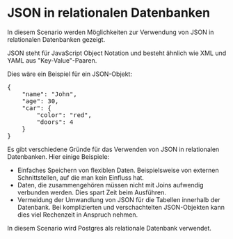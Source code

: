 # JSON in relationalen Datenbanken

In diesem Scenario werden Möglichkeiten zur Verwendung von JSON in relationalen Datenbanken gezeigt.

JSON steht für JavaScript Object Notation und besteht ähnlich wie XML und YAML aus "Key-Value"-Paaren.

Dies wäre ein Beispiel für ein JSON-Objekt: 
<pre>
{
    "name": "John",
    "age": 30,
    "car": {
        "color": "red",
        "doors": 4
    }
}
</pre>

Es gibt verschiedene Gründe für das Verwenden von JSON in relationalen Datenbanken.
Hier einige Beispiele:

- Einfaches Speichern von flexiblen Daten. Beispielsweise von externen Schnittstellen, auf die man kein Einfluss hat.
- Daten, die zusammengehören müssen nicht mit Joins aufwendig verbunden werden. Dies spart Zeit beim Ausführen.
- Vermeidung der Umwandlung von JSON für die Tabellen innerhalb der Datenbank. Bei komplizierten und verschachtelten JSON-Objekten kann dies viel Rechenzeit in Anspruch nehmen.

In diesem Scenario wird Postgres als relationale Datenbank verwendet.



